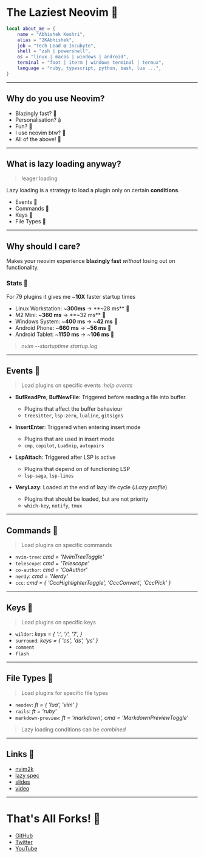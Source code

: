 # The Laziest Neovim 

```lua
local about_me = {
    name = "Abhishek Keshri",
    alias = "2KAbhishek",
    job = "Tech Lead @ Incubyte",
    shell = "zsh | powershell",
    os = "linux | macos | windows | android",
    terminal = "foot | iterm | windows terminal | termux",
    language = "ruby, typescript, python, bash, lua ...",
}
```

---

## Why do you use Neovim?

- Blazingly fast? 󱓞
- Personalisation? 
- Fun? 
- I use neovim btw? 󰱫
- All of the above! 

---

## What is lazy loading anyway?

> !eager loading

Lazy loading is a strategy to load a plugin only on certain **conditions**.

- Events 
- Commands 
- Keys 
- File Types 

---

## Why should I care?

Makes your neovim experience **blazingly fast** _without_ losing out on functionality.

### Stats 

For 79 plugins it gives me ~**10X** faster startup times

- Linux Workstation: ~**300ms** -> **~28 ms** 
- M2 Mini: ~**360 ms** -> **~32 ms** 
- Windows System: ~**400 ms** -> ~**42 ms** 
- Android Phone: ~**660 ms** -> ~**56 ms** 
- Android Tablet: ~**1150 ms** -> ~**106 ms** 

> _nvim --startuptime startup.log_

---

## Events 

> Load plugins on specific events _:help events_

- **BufReadPre**, **BufNewFile**: Triggered before reading a file into buffer.

  - Plugins that affect the buffer behaviour
  - `treesitter`, `lsp-zero`, `lualine`, `gitsigns`

- **InsertEnter**: Triggered when entering insert mode

  - Plugins that are used in insert mode
  - `cmp`, `copilot`, `LuaSnip`, `autopairs`

- **LspAttach**: Triggered after LSP is active

  - Plugins that depend on of functioning LSP
  - `lsp-saga`, `lsp-lines`

- **VeryLazy**: Loaded at the end of lazy life cycle (_:Lazy profile_)
  - Plugins that should be loaded, but are not priority
  - `which-key`, `notify`, `tmux`

---

## Commands 

> Load plugins on specific commands

- `nvim-tree`: _cmd = 'NvimTreeToggle'_
- `telescope`: _cmd = 'Telescope'_
- `co-author`: _cmd = 'CoAuthor'_
- `nerdy`: _cmd = 'Nerdy'_
- `ccc`: _cmd = { 'CccHighlighterToggle', 'CccConvert', 'CccPick' }_

---

## Keys 

> Load plugins on specific keys

- `wilder`: _keys = { ':', '/', '?', }_
- `surround`: _keys = { 'cs', 'ds', 'ys' }_
- `comment`
- `flash`

---

## File Types 

> Load plugins for specific file types

- `neodev`: _ft = { 'lua', 'vim' }_
- `rails`: _ft = 'ruby'_
- `markdown-preview`: _ft = 'markdown', cmd = 'MarkdownPreviewToggle'_

> Lazy loading conditions can be _combined_

---

## Links 

- [nvim2k](https://github.com/2KAbhishek/nvim2k)
- [lazy spec](https://github.com/2KAbhishek/nvim2k/blob/main/lua/plugins/list.lua)
- [slides](https://github.com/2KAbhishek/talks/blob/main/the-laziest-neovim.md)
- [video](https://youtu.be/FMa3eURbgQ8)

---

# That's All Forks! 

- [GitHub](https://github.com/2KAbhishek)
- [Twitter](https://twitter.com/2KAbhishek)
- [YouTube](https://youtube.com/2KAbhishek)
